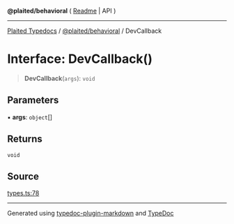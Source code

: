 **@plaited/behavioral** ( [Readme](../README.md) \| API )

***

[Plaited Typedocs](../../../modules.md) / [@plaited/behavioral](../modules.md) / DevCallback

# Interface: DevCallback()

> **DevCallback**(`args`): `void`

## Parameters

▪ **args**: `object`[]

## Returns

`void`

## Source

[types.ts:78](https://github.com/plaited/plaited/blob/b151218/libs/behavioral/src/types.ts#L78)

***

Generated using [typedoc-plugin-markdown](https://www.npmjs.com/package/typedoc-plugin-markdown) and [TypeDoc](https://typedoc.org/)
